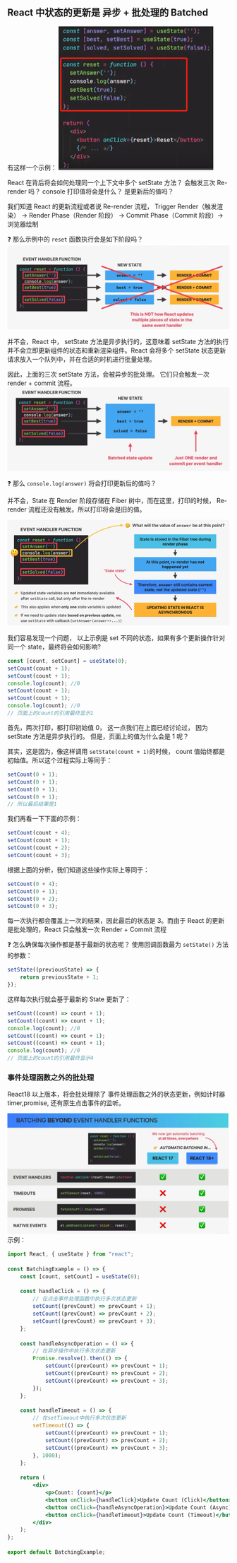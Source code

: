 ## React 中状态的更新是 异步 + 批处理的 Batched

有这样一个示例：
![alt text](assets/image.png)

React 在背后将会如何处理同一个上下文中多个 setState 方法？ 会触发三次 Re-render 吗？ console 打印值将会是什么？ 是更新后的值吗？

我们知道 React 的更新流程或者说 Re-render 流程， Trigger Render（触发渲染） -> Render Phase（Render 阶段） -> Commit Phase（Commit 阶段）-> 浏览器绘制

❓ 那么示例中的 `reset` 函数执行会是如下阶段吗？
![alt text](assets/image-1.png)

并不会，React 中， setState 方法是异步执行的，这意味着 setState 方法的执行并不会立即更新组件的状态和重新渲染组件。React 会将多个 setState 状态更新请求放入一个队列中，并在合适的时机进行批量处理。

因此，上面的三次 setState 方法，会被异步的批处理。 它们只会触发一次 render + commit 流程。
![alt text](assets/image-2.png)

❓ 那么 `console.log(answer)` 将会打印更新后的值吗？

并不会，State 在 Render 阶段存储在 Fiber 树中，而在这里，打印的时候， Re-render 流程还没有触发。所以打印将会是旧的值。

![alt text](assets/image-3.png)

我们容易发现一个问题， 以上示例是 set 不同的状态，如果有多个更新操作针对同一个 state，最终将会如何影响?

```jsx
const [count, setCount] = useState(0);
setCount(count + 1);
setCount(count + 1);
console.log(count); //0
setCount(count + 1);
setCount(count + 1);
console.log(count); //0
// 页面上的count的引用最终显示1
```

首先，两次打印，都打印初始值 0， 这一点我们在上面已经讨论过， 因为 setState 方法是异步执行的。
但是，页面上的值为什么会是 1 呢？

其实，这是因为，像这样调用 `setState(count + 1)`的时候， count 值始终都是初始值。所以这个过程实际上等同于：

```jsx
setCount(0 + 1);
setCount(0 + 1);
setCount(0 + 1);
setCount(0 + 1);
// 所以最后结果是1
```

我们再看一下下面的示例：

```jsx
setCount(count + 4);
setCount(count + 1);
setCount(count + 2);
setCount(count + 3);
```

根据上面的分析，我们知道这些操作实际上等同于：

```jsx
setCount(0 + 4);
setCount(0 + 1);
setCount(0 + 2);
setCount(0 + 3);
```

每一次执行都会覆盖上一次的结果，因此最后的状态是 3。而由于 React 的更新是批处理的，React 只会触发一次 Render + Commit 流程

❓ 怎么确保每次操作都是基于最新的状态呢？
使用回调函数最为 `setState()` 方法的参数：

```jsx
setState((previousState) => {
    return previousState + 1;
});
```

这样每次执行就会基于最新的 State 更新了：

```jsx
setCount((count) => count + 1);
setCount((count) => count + 1);
console.log(count); //0
setCount((count) => count + 1);
setCount((count) => count + 1);
console.log(count); //0
// 页面上的count的引用最终显示4
```

### 事件处理函数之外的批处理

React18 以上版本，将会批处理除了 事件处理函数之外的状态更新，例如计时器 timer,promise, 还有原生点击事件的监听。

![alt text](assets/image-4.png)
示例：

```jsx
import React, { useState } from "react";

const BatchingExample = () => {
    const [count, setCount] = useState(0);

    const handleClick = () => {
        // 在点击事件处理函数中执行多次状态更新
        setCount((prevCount) => prevCount + 1);
        setCount((prevCount) => prevCount + 2);
        setCount((prevCount) => prevCount + 3);
    };

    const handleAsyncOperation = () => {
        // 在异步操作中执行多次状态更新
        Promise.resolve().then(() => {
            setCount((prevCount) => prevCount + 1);
            setCount((prevCount) => prevCount + 2);
            setCount((prevCount) => prevCount + 3);
        });
    };

    const handleTimeout = () => {
        // 在setTimeout中执行多次状态更新
        setTimeout(() => {
            setCount((prevCount) => prevCount + 1);
            setCount((prevCount) => prevCount + 2);
            setCount((prevCount) => prevCount + 3);
        }, 1000);
    };

    return (
        <div>
            <p>Count: {count}</p>
            <button onClick={handleClick}>Update Count (Click)</button>
            <button onClick={handleAsyncOperation}>Update Count (Async)</button>
            <button onClick={handleTimeout}>Update Count (Timeout)</button>
        </div>
    );
};

export default BatchingExample;
```
